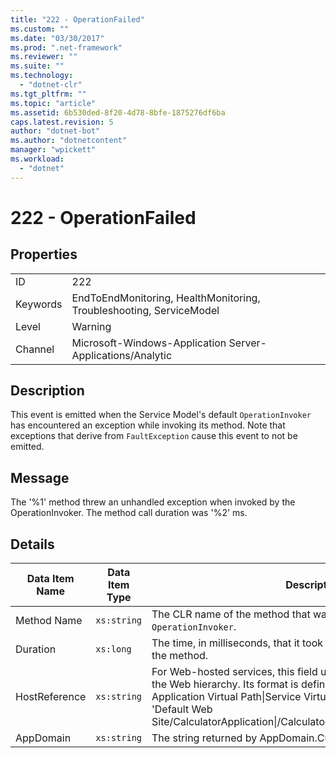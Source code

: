 ```yaml
---
title: "222 - OperationFailed"
ms.custom: ""
ms.date: "03/30/2017"
ms.prod: ".net-framework"
ms.reviewer: ""
ms.suite: ""
ms.technology: 
  - "dotnet-clr"
ms.tgt_pltfrm: ""
ms.topic: "article"
ms.assetid: 6b530ded-8f20-4d78-8bfe-1875276df6ba
caps.latest.revision: 5
author: "dotnet-bot"
ms.author: "dotnetcontent"
manager: "wpickett"
ms.workload: 
  - "dotnet"
---
```

# 222 - OperationFailed
## Properties  
  
|||  
|-|-|  
|ID|222|  
|Keywords|EndToEndMonitoring, HealthMonitoring, Troubleshooting, ServiceModel|  
|Level|Warning|  
|Channel|Microsoft-Windows-Application Server-Applications/Analytic|  
  
## Description  
 This event is emitted when the Service Model's default `OperationInvoker` has encountered an exception while invoking its method. Note that exceptions that derive from `FaultException` cause this event to not be emitted.  
  
## Message  
 The '%1' method threw an unhandled exception when invoked by the OperationInvoker. The method call duration was '%2' ms.  
  
## Details  
  
|Data Item Name|Data Item Type|Description|  
|--------------------|--------------------|-----------------|  
|Method Name|`xs:string`|The CLR name of the method that was invoked by the `OperationInvoker`.|  
|Duration|`xs:long`|The time, in milliseconds, that it took the `OperationInvoker` to invoke the method.|  
|HostReference|`xs:string`|For Web-hosted services, this field uniquely identifies the service in the Web hierarchy. Its format is defined as 'Web Site Name Application Virtual Path&#124;Service Virtual Path&#124;ServiceName'. Example: 'Default Web Site/CalculatorApplication&#124;/CalculatorService.svc&#124;CalculatorService'.|  
|AppDomain|`xs:string`|The string returned by AppDomain.CurrentDomain.FriendlyName.|
